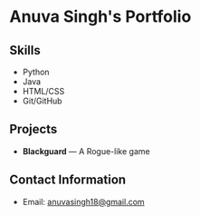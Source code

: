 # Anuva Singh's Portfolio

## Skills
- Python
- Java
- HTML/CSS
- Git/GitHub

## Projects 
- **Blackguard** — A Rogue-like game

## Contact Information
- Email: anuvasingh18@gmail.com
